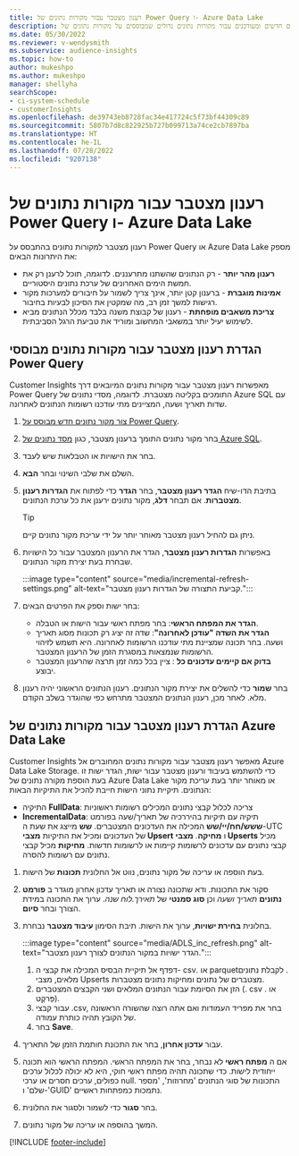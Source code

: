 ```yaml
---
title: רענון מצטבר עבור מקורות נתונים של Power Query ו- Azure Data Lake
description: רענן נתונים חדשים ומעודכנים עבור מקורות נתונים גדולים שמבוססים על מקורות נתונים של Power Query או של Azure data lake.
ms.date: 05/30/2022
ms.reviewer: v-wendysmith
ms.subservice: audience-insights
ms.topic: how-to
author: mukeshpo
ms.author: mukeshpo
manager: shellyha
searchScope:
- ci-system-schedule
- customerInsights
ms.openlocfilehash: de39743eb8728fac34e417724c5f73bf44309c89
ms.sourcegitcommit: 5807b7d8c822925b727b099713a74ce2cb7897ba
ms.translationtype: HT
ms.contentlocale: he-IL
ms.lasthandoff: 07/28/2022
ms.locfileid: "9207138"
---
```

# <a name="incremental-refresh-for-power-query-and-azure-data-lake-data-sources"></a>רענון מצטבר עבור מקורות נתונים של Power Query ו- Azure Data Lake

רענון מצטבר למקורות נתונים בהתבסס על Power Query או Azure Data Lake מספק את היתרונות הבאים:

- **רענון מהר יותר** - רק הנתונים שהשתנו מתרעננים. לדוגמה, תוכל לרענן רק את חמשת הימים האחרונים של ערכת נתונים היסטוריים.
- **אמינות מוגברת** - ברענון קטן יותר, אינך צריך לשמור על חיבורים למערכות מקור רגישות למשך זמן רב, מה שמקטין את הסיכון לבעיות בחיבור.
- **צריכת משאבים מופחתת** - רענון של קבוצת משנה בלבד מכלל הנתונים מביא לשימוש יעיל יותר במשאבי המחשוב ומוריד את טביעת הרגל הסביבתית.

## <a name="configure-incremental-refresh-for-data-sources-based-on-power-query"></a>הגדרת רענון מצטבר עבור מקורות נתונים מבוססי Power Query

Customer Insights מאפשרות רענון מצטבר עבור מקורות נתונים המיובאים דרך Power Query התומכים בקליטה מצטברת. לדוגמה, מסדי נתונים של Azure SQL עם שדות תאריך ושעה, המציינים מתי עודכנו רשומות הנתונים לאחרונה.

1. [צור מקור נתונים חדש מבוסס על Power Query](connect-power-query.md).

1. בחר מקור נתונים התומך ברענון מצטבר, כגון [מסד נתונים של Azure SQL](/power-query/connectors/azuresqldatabase).

1. בחר את הישויות או הטבלאות שיש לעבד.

1. השלם את שלבי השינוי ובחר **הבא**.

1. בתיבת הדו-שיח **הגדר רענון מצטבר**, בחר **הגדר** כדי לפתוח את **הגדרות רענון מצטברות**. אם תבחר **דלג**, מקור נתונים ירענן את כל ערכת הנתונים.
   > [!TIP]
   > ניתן גם להחיל רענון מצטבר מאוחר יותר על ידי עריכת מקור נתונים קיים.

1. באפשרות **הגדרות רענון מצטבר**, הגדר את הרענון המצטבר עבור כל הישויות שבחרת בעת יצירת מקור הנתונים.

   :::image type="content" source="media/incremental-refresh-settings.png" alt-text="קביעת התצורה של הגדרות רענון מצטבר.":::

1. בחר ישות וספק את הפרטים הבאים:

   - **הגדר את המפתח הראשי**: בחר מפתח ראשי עבור הישות או הטבלה.
   - **הגדר את השדה "עודכן לאחרונה"**: שדה זה יציג רק תכונות מסוג תאריך ושעה. בחר תכונה שמציינת מתי עודכנו הרשומות לאחרונה. היא תשמש לזיהוי הרשומות שנמצאות במסגרת הזמן של הרענון המצטבר.
   - **בדוק אם קיימים עדכונים כל** : ציין בכל כמה זמן תרצה שהרענון המצטבר יבוצע.

1. בחר **שמור** כדי להשלים את יצירת מקור הנתונים. רענון הנתונים הראשוני יהיה רענון מלא. לאחר מכן, רענון הנתונים המצטבר מתרחש כפי שהוגדר בשלב הקודם.

## <a name="configure-incremental-refresh-for-azure-data-lake-data-sources"></a>הגדרת רענון מצטבר עבור מקורות נתונים של Azure Data Lake

Customer Insights מאפשר רענון מצטבר עבור מקורות נתונים המחוברים אל Azure Data Lake Storage. כדי להשתמש בעיבוד ורענון מצטבר עבור ישות, הגדר ישות זו בעת הוספת מקורה נתונים של Azure Data Lake או מאוחר יותר בעת עריכת מקור הנתונים. תיקיית נתוני הישות חייבת להכיל את התיקיות הבאות:

- התיקיה **FullData**: צריכה לכלול קבצי נתונים המכילים רשומות ראשוניות
- **IncrementalData**: תיקיה עם תיקיות בהיררכיה של תאריך/שעה בפורמט **ששש/חח/יי/שש** המכילה את העדכונים המצטברים. **שש** מייצג את שעת ה-UTC של העדכונים ומכיל את התיקיות **מצבי Upsert** ו **מחיקה**. **מצבי Upserts** מכיל קבצי נתונים עם עדכונים לרשומות קיימות או לרשומות חדשות. **מחיקות** מכיל קבצי נתונים עם רשומות להסרה.

1. בעת הוספה או עריכה של מקור נתונים, נווט אל החלונית **תכונות** של הישות.

1. סקור את התכונות. ודא שתכונה נצורה או תאריך עדכון אחרון מוגדר ב **פורמט נתונים** *תאריך ושעה* וכן **סוג סמנטי** של *תאירך.לוח שנה*. ערוך את התכונה במידת הצורך ובחר **סיום**.

1. בחלונית **בחירת ישויות**, ערוך את הישות. תיבת הסימון **עיבוד מצטבר** נבחרת.

   :::image type="content" source="media/ADLS_inc_refresh.png" alt-text="הגדר ישויות במקור הנתונים לצורך רענון מצטבר.":::

   1. דפדף אל תיקיית הבסיס המכילה את קבצי ה- csv‏.‎‏ או ‏parquet‏. לקבלת נתונים מלאים, מצבי Upserts מצטברים של נתונים ומחיקות נתונים מצטברות.
   1. הזן את הסיומת עבור הנתונים המלאים ושני הקבצים המצטברים (\. csv או \. פַּרקֶט).
   1. עבור קבצי ‎.csv, בחר את מפריד העמודות ואם אתה רוצה שהשורה הראשונה של הקובץ תהיה כותרת עמודה.
   1. בחר **Save**.

1. עבור **עדכון אחרון**, בחר את התכונת חותמת הזמן של התאריך.

1. אם ה **מפתח ראשי** לא נבחר, בחר את המפתח הראשי. המפתח הראשי הוא תכונה ייחודית לישות. כדי שתכונה תהיה מפתח ראשי חוקי, היא לא יכולה לכלול ערכים כפולים, ערכים חסרים או ערכי null. התכונות של סוגי הנתונים 'מחרוזות', 'מספר שלם' ו-'GUID' נתמכות כמפתחות ראשיים.

1. בחר **סגור** כדי לשמור ולסגור את החלונית.

1. המשך בהוספה או עריכה של מקור נתונים.

[!INCLUDE [footer-include](includes/footer-banner.md)]
